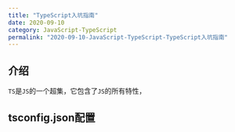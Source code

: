 ```yaml
---
title: "TypeScript入坑指南"
date: 2020-09-10
category: JavaScript-TypeScript
permalink: "2020-09-10-JavaScript-TypeScript-TypeScript入坑指南"
---
```


## 介绍

`TS`是`JS`的一个超集，它包含了`JS`的所有特性，

## tsconfig.json配置


